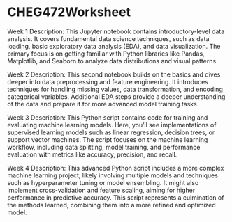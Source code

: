 # CHEG472Worksheet
Week 1
Description:
This Jupyter notebook contains introductory-level data analysis. It covers fundamental data science techniques, such as data loading, basic exploratory data analysis (EDA), and data visualization. The primary focus is on getting familiar with Python libraries like Pandas, Matplotlib, and Seaborn to analyze data distributions and visual patterns.

Week 2
Description:
This second notebook builds on the basics and dives deeper into data preprocessing and feature engineering. It introduces techniques for handling missing values, data transformation, and encoding categorical variables. Additional EDA steps provide a deeper understanding of the data and prepare it for more advanced model training tasks.

Week 3
Description:
This Python script contains code for training and evaluating machine learning models. Here, you’ll see implementations of supervised learning models such as linear regression, decision trees, or support vector machines. The script focuses on the machine learning workflow, including data splitting, model training, and performance evaluation with metrics like accuracy, precision, and recall.

Week 4
Description:
This advanced Python script includes a more complex machine learning project, likely involving multiple models and techniques such as hyperparameter tuning or model ensembling. It might also implement cross-validation and feature scaling, aiming for higher performance in predictive accuracy. This script represents a culmination of the methods learned, combining them into a more refined and optimized model.
